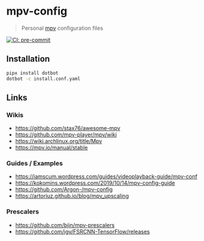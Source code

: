 # mpv-config

> Personal [mpv](https://github.com/mpv-player/mpv) configuration files

[![CI: pre-commit](https://results.pre-commit.ci/badge/github/DeadNews/mpv-config/main.svg)](https://results.pre-commit.ci/latest/github/DeadNews/mpv-config/main)

## Installation

```sh
pipx install dotbot
dotbot -c install.conf.yaml
```

## Links

### Wikis

- <https://github.com/stax76/awesome-mpv>
- <https://github.com/mpv-player/mpv/wiki>
- <https://wiki.archlinux.org/title/Mpv>
- <https://mpv.io/manual/stable>

### Guides / Examples

- <https://iamscum.wordpress.com/guides/videoplayback-guide/mpv-conf>
- <https://kokomins.wordpress.com/2019/10/14/mpv-config-guide>
- <https://github.com/Argon-/mpv-config>
- <https://artoriuz.github.io/blog/mpv_upscaling>

### Prescalers

- <https://github.com/bjin/mpv-prescalers>
- <https://github.com/igv/FSRCNN-TensorFlow/releases>
